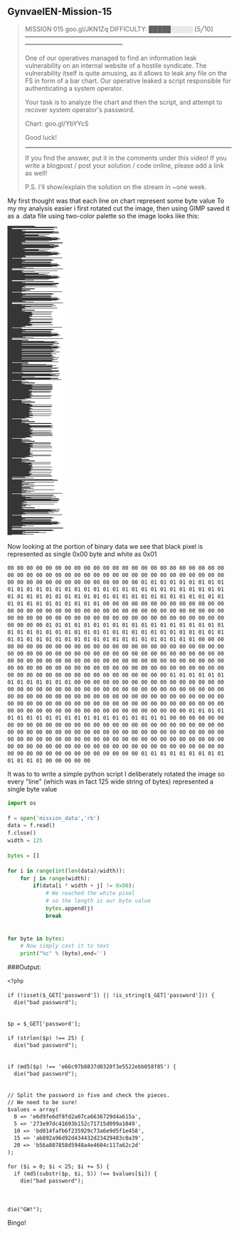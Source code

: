 ## GynvaelEN-Mission-15


>MISSION 015               goo.gl/JKN1Zq             DIFFICULTY: █████░░░░░ [5╱10]
>┅┅┅┅┅┅┅┅┅┅┅┅┅┅┅┅┅┅┅┅┅┅┅┅┅┅┅┅┅┅┅┅┅┅┅┅┅┅┅┅┅┅┅┅┅┅┅┅┅┅┅┅┅┅┅┅┅┅┅┅┅┅┅┅┅┅┅┅┅┅┅┅┅┅┅┅┅┅┅┅┅
>
>One of our operatives managed to find an information leak vulnerability on an
>internal website of a hostile syndicate. The vulnerability itself is quite
>amusing, as it allows to leak any file on the FS in form of a bar chart. Our
>operative leaked a script responsible for authenticating a system operator.
>
>Your task is to analyze the chart and then the script, and attempt to recover
>system operator's password.
>
>  Chart: goo.gl/YbYYcS
>
>Good luck!
>
>---------------------------------------------------------------------------------
>
>If you find the answer, put it in the comments under this video! If you write a
>blogpost / post your solution / code online, please add a link as well!
>
>P.S. I'll show/explain the solution on the stream in ~one week.

My first thought was that each line on chart represent some byte value
To my my analysis easier i first rotated cut the image, then using GIMP saved it
as a .data file using two-color palette so the image looks like this:




![ScreenShot](https://raw.githubusercontent.com/Deuterion/GynvaelEN-Mission-15/master/chartgray.bmp)


Now looking at the portion of binary data we see that black pixel is represented as single
0x00 byte and white as 0x01

```
00 00 00 00 00 00 00 00 00 00 00 00 00 00 00 00 00 00 00 00 00 00 00 00 00 00 00 00 00 00 00 00 00 00 00 00 00 00 00 00 00 00 00 00 00 00 00 00 00 00 00 00 00 00 00 00 00 00 00 00 01 01 01 01 01 01 01 01 01 01 01 01 01 01 01 01 01 01 01 01 01 01 01 01 01 01 01 01 01 01 01 01 01 01 01 01 01 01 01 01 01 01 01 01 01 01 01 01 01 01 01 01 01 01 01 01 01 01 01 01 01 01 01 01 01 00 00 00 00 00 00 00 00 00 00 00 00 00 00 00 00 00 00 00 00 00 00 00 00 00 00 00 00 00 00 00 00 00 00 00 00 00 00 00 00 00 00 00 00 00 00 00 00 00 00 00 00 00 00 00 00 00 00 00 00 00 00 00 01 01 01 01 01 01 01 01 01 01 01 01 01 01 01 01 01 01 01 01 01 01 01 01 01 01 01 01 01 01 01 01 01 01 01 01 01 01 01 01 01 01 01 01 01 01 01 01 01 01 01 01 01 01 01 01 01 01 01 01 01 01 00 00 00 00 00 00 00 00 00 00 00 00 00 00 00 00 00 00 00 00 00 00 00 00 00 00 00 00 00 00 00 00 00 00 00 00 00 00 00 00 00 00 00 00 00 00 00 00 00 00 00 00 00 00 00 00 00 00 00 00 00 00 00 00 00 00 00 00 00 00 00 00 00 00 00 00 00 00 00 00 00 00 00 00 00 00 00 00 00 00 00 00 00 00 00 00 00 00 00 00 00 00 00 00 00 00 00 00 00 00 00 00 01 01 01 01 01 01 01 01 01 01 01 01 01 00 00 00 00 00 00 00 00 00 00 00 00 00 00 00 00 00 00 00 00 00 00 00 00 00 00 00 00 00 00 00 00 00 00 00 00 00 00 00 00 00 00 00 00 00 00 00 00 00 00 00 00 00 00 00 00 00 00 00 00 00 00 00 00 00 00 00 00 00 00 00 00 00 00 00 00 00 00 00 00 00 00 00 00 00 00 00 00 00 00 00 00 00 00 00 00 00 00 00 00 00 00 00 00 01 01 01 01 01 01 01 01 01 01 01 01 01 01 01 01 01 01 01 01 01 00 00 00 00 00 00 00 00 00 00 00 00 00 00 00 00 00 00 00 00 00 00 00 00 00 00 00 00 00 00 00 00 00 00 00 00 00 00 00 00 00 00 00 00 00 00 00 00 00 00 00 00 00 00 00 00 00 00 00 00 00 00 00 00 00 00 00 00 00 00 00 00 00 00 00 00 00 00 00 00 00 00 00 00 00 00 00 00 00 00 00 00 00 00 00 00 00 00 00 00 00 00 00 00 00 00 00 00 00 00 00 00 01 01 01 01 01 01 01 01 01 01 01 01 01 00 00 00 00 00

```

It was to to write a simple python script 
I deliberately rotated the image so every "line" (which was in fact 125 wide string of bytes)
represented a single byte value
``` python
import os

f = open('mission_data','rb')
data = f.read()
f.close()
width = 125 

bytes = []

for i in range(int(len(data)/width)):
	for j in range(width):
		if(data[i * width + j] != 0x00):
			# We reached the white pixel
			# so the length is our byte value 
			bytes.append(j)
			break


for byte in bytes:
	# Now simply cast it to text
	print("%c" % (byte),end='')
```


###Output:
```
<?php

if (!isset($_GET['password']) || !is_string($_GET['password'])) {
  die("bad password");


$p = $_GET['password'];

if (strlen($p) !== 25) {
  die("bad password");


if (md5($p) !== 'e66c97b8837d0328f3e5522ebb058f85') {
  die("bad password");


// Split the password in five and check the pieces.
// We need to be sure!
$values = array(
  0 => 'e6d9fe6df8fd2a07ca6636729d4a615a',
  5 => '273e97dc41693b152c71715d099a1049',
  10 => 'bd014fafb6f235929c73a6e9d5f1e458',
  15 => 'ab892a96d92d434432d23429483c0a39',
  20 => 'b56a807858d5948a4e4604c117a62c2d'
);

for ($i = 0; $i < 25; $i += 5) {
  if (md5(substr($p, $i, 5)) !== $values[$i]) {
    die("bad password");
  


die("GW!");

```

Bingo!
